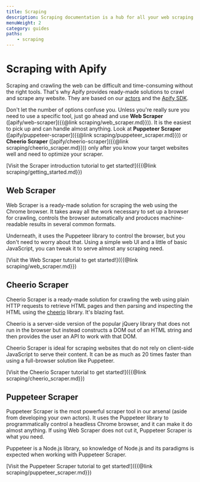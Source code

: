 ```yaml
---
title: Scraping
description: Scraping documentation is a hub for all your web scraping and crawling needs.
menuWeight: 2
category: guides
paths:
    - scraping
---
```


# [](./scraping)Scraping with Apify

Scraping and crawling the web can be difficult and time-consuming without the right tools. That's why Apify provides ready-made solutions to crawl and scrape any website. They are based on our [actors](https://apify.com/actors) and the [Apify SDK](https://sdk.apify.com).

Don't let the number of options confuse you. Unless you're really sure you need to use a specific tool, just go ahead and use **Web Scraper** ([apify/web-scraper]({{@link scraping/web_scraper.md}})). It is the easiest to pick up and can handle almost anything. Look at **Puppeteer Scraper** ([apify/puppeteer-scraper]({{@link scraping/puppeteer_scraper.md}})) or **Cheerio Scraper** ([apify/cheerio-scraper]({{@link scraping/cheerio_scraper.md}})) only after you know your target websites well and need to optimize your scraper.

[Visit the Scraper introduction tutorial to get started!]({{@link scraping/getting_started.md}})

## [](#web-scraper)Web Scraper

Web Scraper is a ready-made solution for scraping the web using the Chrome browser. It takes away all the work necessary to set up a browser for crawling, controls the browser automatically and produces machine-readable results in several common formats.

Underneath, it uses the Puppeteer library to control the browser, but you don't need to worry about that. Using a simple web UI and a little of basic JavaScript, you can tweak it to serve almost any scraping need.

[Visit the Web Scraper tutorial to get started!]({{@link scraping/web_scraper.md}})

## [](#cheerio-scraper)Cheerio Scraper

Cheerio Scraper is a ready-made solution for crawling the web using plain HTTP requests to retrieve HTML pages and then parsing and inspecting the HTML using the [cheerio](https://www.npmjs.com/package/cheerio) library. It's blazing fast.

Cheerio is a server-side version of the popular jQuery library that does not run in the browser but instead constructs a DOM out of an HTML string and then provides the user an API to work with that DOM.

Cheerio Scraper is ideal for scraping websites that do not rely on client-side JavaScript to serve their content. It can be as much as 20 times faster than using a full-browser solution like Puppeteer.

[Visit the Cheerio Scraper tutorial to get started!]({{@link scraping/cheerio_scraper.md}})

## [](#puppeteer-scraper)Puppeteer Scraper

Puppeteer Scraper is the most powerful scraper tool in our arsenal (aside from developing your own actors). It uses the Puppeteer library to programmatically control a headless Chrome browser, and it can make it do almost anything. If using Web Scraper does not cut it, Puppeteer Scraper is what you need.

Puppeteer is a Node.js library, so knowledge of Node.js and its paradigms is expected when working with Puppeteer Scraper.

[Visit the Puppeteer Scraper tutorial to get started!]({{@link scraping/puppeteer_scraper.md}})

